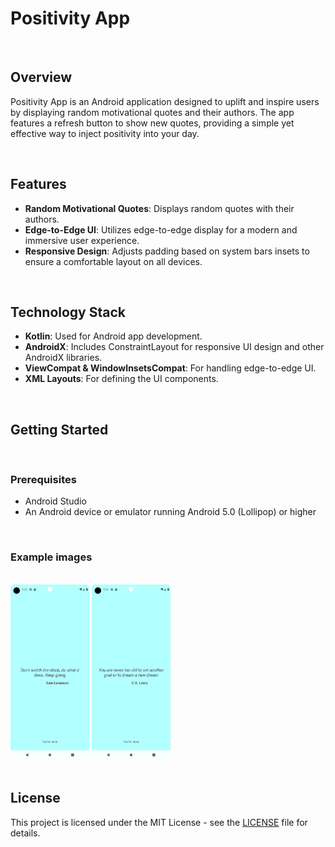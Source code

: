 <h1>Positivity App</h1>
<br>
        <h2>Overview</h2>
        <p>Positivity App is an Android application designed to uplift and inspire users by displaying random motivational quotes and their authors. The app features a refresh button to show new quotes, providing a simple yet effective way to inject positivity into your day.</p>
<br>
        <h2>Features</h2>
        <ul>
            <li><strong>Random Motivational Quotes</strong>: Displays random quotes with their authors.</li>
            <li><strong>Edge-to-Edge UI</strong>: Utilizes edge-to-edge display for a modern and immersive user experience.</li>
            <li><strong>Responsive Design</strong>: Adjusts padding based on system bars insets to ensure a comfortable layout on all devices.</li>
        </ul>
    <br>
        <h2>Technology Stack</h2>
        <ul>
            <li><strong>Kotlin</strong>: Used for Android app development.</li>
            <li><strong>AndroidX</strong>: Includes ConstraintLayout for responsive UI design and other AndroidX libraries.</li>
            <li><strong>ViewCompat & WindowInsetsCompat</strong>: For handling edge-to-edge UI.</li>
            <li><strong>XML Layouts</strong>: For defining the UI components.</li>
        </ul>
<br>
        <h2>Getting Started</h2>
<br>
        <h3>Prerequisites</h3>
        <ul>
            <li>Android Studio</li>
            <li>An Android device or emulator running Android 5.0 (Lollipop) or higher</li>
        </ul>
<br>
        <h3>Example images</h3>
        <br>
        <div>
                        <img src="GitHub_images/image1.png" style="width: 25%;">
                <img src="GitHub_images/image2.png" style="width: 25%;">        
        </div>
<br>
        <h2>License</h2>
                <p>This project is licensed under the MIT License - see the <a href="LICENSE">LICENSE</a> file for details.</p>
